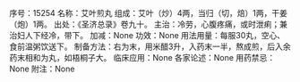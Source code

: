 序号：15254
名称：艾叶煎丸
组成：艾叶（炒）4两，当归（切，焙）1两，干姜（炮）1两。
出处：《圣济总录》卷九十。
主治：冷劳，心腹疼痛，或时泄痢；兼治妇人下经冷，带下。
加减：None
功效：None
用法用量：每服30丸，空心、食前温粥饮送下。
制备方法：右为末，用米醋3升，入药末一半，熬成煎，后入余药末相和为丸，如梧桐子大。
临床应用：None
各家论述：None
用药禁忌：None
附注：None

